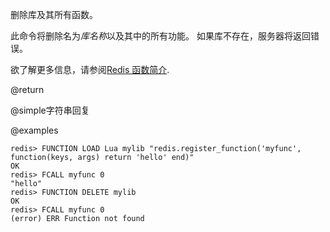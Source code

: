 删除库及其所有函数。

此命令将删除名为*库名称*以及其中的所有功能。
如果库不存在，服务器将返回错误。

欲了解更多信息，请参阅[Redis 函数简介](/topics/functions-intro).

@return

@simple字符串回复

@examples

    redis> FUNCTION LOAD Lua mylib "redis.register_function('myfunc', function(keys, args) return 'hello' end)"
    OK
    redis> FCALL myfunc 0
    "hello"
    redis> FUNCTION DELETE mylib
    OK
    redis> FCALL myfunc 0
    (error) ERR Function not found
